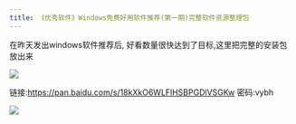 ```yaml
---
title: 《优秀软件》Windows免费好用软件推荐(第一期)完整软件资源整理包
---
```


在昨天发出windows软件推荐后, 好看数量很快达到了目标,这里把完整的安装包放出来


![](https://www.v2fy.com/asset/soft-000003-windows10-softs-recommand-all/gzh.png)


链接:https://pan.baidu.com/s/18kXkO6WLFlHSBPGDlVSGKw  密码:vybh

![](https://www.v2fy.com/asset/soft-000003-windows10-softs-recommand-all/9.png)
